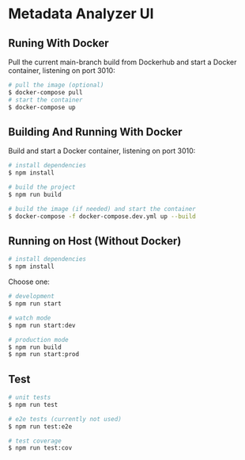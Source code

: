 # Metadata Analyzer UI

## Runing With Docker

Pull the current main-branch build from Dockerhub and start a Docker container, listening on port 3010:
```bash
# pull the image (optional)
$ docker-compose pull
# start the container
$ docker-compose up
```

## Building And Running With Docker

Build and start a Docker container, listening on port 3010:
```bash
# install dependencies
$ npm install

# build the project
$ npm run build

# build the image (if needed) and start the container
$ docker-compose -f docker-compose.dev.yml up --build
```

## Running on Host (Without Docker)

```bash
# install dependencies
$ npm install
```
Choose one:
```bash
# development
$ npm run start

# watch mode
$ npm run start:dev

# production mode
$ npm run build
$ npm run start:prod
```

## Test

```bash
# unit tests
$ npm run test

# e2e tests (currently not used)
$ npm run test:e2e

# test coverage
$ npm run test:cov
```